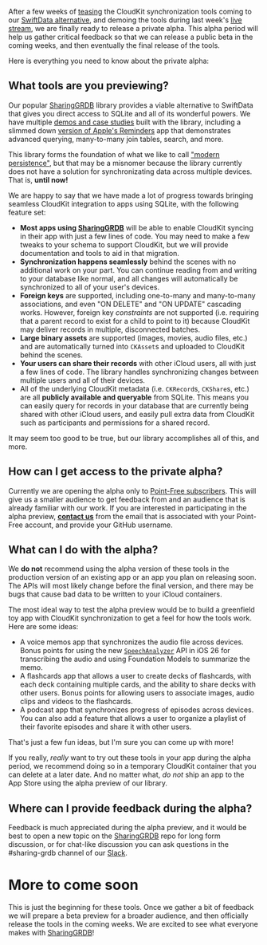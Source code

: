 After a few weeks of [teasing][twitter tease] the CloudKit synchronization tools coming to our
[SwiftData alternative], and demoing the tools during last week's [live stream], we are finally 
ready to release a private alpha. This alpha period will help us gather critical feedback so that 
we can release a public beta in the coming weeks, and then eventually the final release of the 
tools.

Here is everything you need to know about the private alpha:

[SwiftData alternative]: http://github.com/pointfreeco/sharing-grdb
[live stream]: /episodes/ep329-point-free-live-a-vision-for-modern-persistence
[twitter tease]: https://x.com/pointfreeco/status/1925944881853174212

## What tools are you previewing?

Our popular [SharingGRDB] library provides a viable alternative to SwiftData that gives you 
direct access to SQLite and all of its wonderful powers. We have multiple [demos and case studies]
built with the library, including a slimmed down [version of Apple's Reminders] app that 
demonstrates advanced querying, many-to-many join tables, search, and more.

This library forms the foundation of what we like to call ["modern persistence"], but that may be
a misnomer because the library currently does not have a solution for synchronizating data across
multiple devices. That is, **until now!**

We are happy to say that we have made a lot of progress towards bringing seamless CloudKit 
integration to apps using SQLite, with the following feature set:

* **Most apps using [SharingGRDB]** will be able to enable CloudKit syncing 
in their app with just a few lines of code. You may need to make a few tweaks to your schema to 
support CloudKit, but we will provide documentation and tools to aid in that migration.
* **Synchronization happens seamlessly** behind the scenes with no additional work on your part.
You can continue reading from and writing to your database like normal, and all changes will 
automatically be synchronized to all of your user's devices.
* **Foreign keys** are supported, including one-to-many and many-to-many associations, and even
"ON DELETE" and "ON UPDATE" cascading works. However, foreign key _constraints_ are not supported
(i.e. requiring that a parent record to exist for a child to point to it) because CloudKit may 
deliver records in multiple, disconnected batches.
* **Large binary assets** are supported (images, movies, audio files, etc.) and are automatically 
turned into `CKAsset`s and uploaded to CloudKit behind the scenes. 
* **Your users can share their records** with other iCloud users, all with just a few
lines of code. The library handles synchronizing changes between multiple users and all 
of their devices.
* All of the underlying CloudKit metadata (i.e. `CKRecord`s, `CKShare`s, etc.) are all **publicly
available and queryable** from SQLite. This means you can easily query for records in your 
database that are currently being shared with other iCloud users, and easily pull extra data
from CloudKit such as participants and permissions for a shared record.

It may seem too good to be true, but our library accomplishes all of this, and more.

[GRDB]: http://github.com/groue/grdb.swift
["modern persistence"]: /collections/modern-persistence
[version of Apple's Reminders]: https://github.com/pointfreeco/sharing-grdb/tree/main/Examples/Reminders
[demos and case studies]: https://github.com/pointfreeco/sharing-grdb/tree/main/Examples
[SharingGRDB]: http://github.com/pointfreeco/sharing-grdb

## How can I get access to the private alpha?

Currently we are opening the alpha only to [Point-Free subscribers](/pricing). This will give us
a smaller audience to get feedback from and an audience that is already familiar with our work.
If you are interested in participating in the alpha preview, 
[**contact us**](mailto:support@pointfree.co) from the email that is associated with your 
Point-Free account, and provide your GitHub username.

## What can I do with the alpha?

We **do not** recommend using the alpha version of these tools in the production version of an
existing app or an app you plan on releasing soon. The APIs will most likely change before
the final version, and there may be bugs that cause bad data to be written to your iCloud 
containers.

The most ideal way to test the alpha preview would be to build a greenfield toy app with CloudKit
synchronization to get a feel for how the tools work. Here are some ideas:

* A voice memos app that synchronizes the audio file across devices. Bonus points for using the 
new [`SpeechAnalyzer`] API in iOS 26 for transcribing the audio and using Foundation Models to 
summarize the memo.
* A flashcards app that allows a user to create decks of flashcards, with each deck containing 
multiple cards, and the ability to share decks with other users. Bonus points for allowing users
to associate images, audio clips and videos to the flashcards.
* A podcast app that synchronizes progress of episodes across devices. You can also add a feature
that allows a user to organize a playlist of their favorite episodes and share it with other 
users.

That's just a few fun ideas, but I'm sure you can come up with more!

If you really, _really_ want to try out these tools in your app during the alpha period, we 
recommend doing so in a temporary CloudKit container that you can delete at a later date. And no
matter what, _do not_ ship an app to the App Store using the alpha preview of our library.

[`SpeechAnalyzer`]: https://developer.apple.com/documentation/speech/speechanalyzer

## Where can I provide feedback during the alpha?

Feedback is much appreciated during the alpha preview, and it would be best to open a new topic
on the [SharingGRDB][SharingGRDB discussions] repo for long form discussion, or for chat-like 
discussion you can ask questions in the #sharing-grdb channel of our [Slack].

[SharingGRDB discussions]: http://github.com/pointfreeco/sharing-grdb/discussions
[Slack]: http://pointfree.co/slack-invite

# More to come soon

This is just the beginning for these tools. Once we gather a bit of feedback we will prepare a 
beta preview for a broader audience, and then officially release the tools in the coming weeks.
We are excited to see what everyone makes with [SharingGRDB]!
